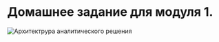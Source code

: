 # Домашнее задание для модуля 1.

![Архитектрура аналитического решения](https://github.com/adrianhel/datalearn/edit/main/DE-101/Module1/img/architecture_of_the_analytical_solution.png)
